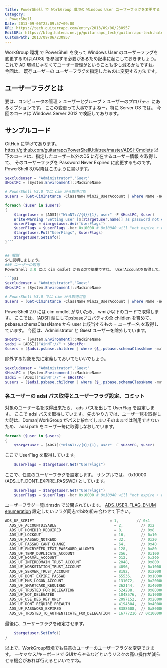 ```yaml
---
Title: PowerShell で WorkGroup 環境の Windows User ユーザーフラグを変更する
Category:
- PowerShell
Date: 2013-09-06T23:09:57+09:00
URL: https://tech.guitarrapc.com/entry/2013/09/06/230957
EditURL: https://blog.hatena.ne.jp/guitarrapc_tech/guitarrapc-tech.hatenablog.com/atom/entry/11696248318757675963
CustomPath: 2013/09/06/230957
---
```


WorkGroup 環境 で PowerShell を使って Windows User のユーザーフラグを変更するのは[ADSI] を参照する必要があるため記事に起こしておきましょう。 これで AD 環境じゃなくてユーザー管理がということも少し減るかもですね。 今回は、 既存ユーザーの ユーザーフラグを指定したものに変更する方法です。
<!-- more -->

## ユーザーフラグとは
要は、コンピュータの管理 &gt; ユーザーとグループ &gt; ユーザーのプロパティ にあるオプションです。 ここの変更って大事ですよねー。特に Server OS では。 今回のコードは Windows Server 2012 で検証してあります。
## サンプルコード
GitHub に挙げてあります。
https://github.com/guitarrapc/PowerShellUtil/tree/master/ADSI-Cmdlets
以下のコードは、指定したユーザー以外のOS に存在するユーザー情報 を取得して、 そのユーザーフラグを Password Never Expired に変更するものです。 PowerShell 3,0以降はこのように書けます。

```ps1
$excludeuser = "Administrator","Guest"
$HostPC = [System.Environment]::MachineName

# PowerShell V3.0 では cim から取得可能
$users = (Get-CimInstance -ClassName Win32_UserAccount | where Name -notin $excludeuser).Name

foreach ($user in $users)
{
    $targetuser = [ADSI]("WinNT://{0}/{1}, user" -F $HostPC, $user)
    Write-Warning "Setting user [$($targetuser.name)] as password not expire."
    $userFlags = $targetuser.Get("UserFlags")
    $userFlags = $userFlags -bor 0x10000 # 0x10040 will "not expire + not change password"
    $targetuser.Put("UserFlags", $userFlags)
    $targetuser.SetInfo()
}```


## 解説
少し説明しましょう。
### ユーザーの取得
PowerShell 3.0 には cim cmdlet があるので簡単ですね。 UserAccountを取得して、絞っただけです。

```ps1
$excludeuser = "Administrator","Guest"
$HostPC = [System.Environment]::MachineName

# PowerShell V3.0 では cim から取得可能
$users = (Get-CimInstance -ClassName Win32_UserAccount | where Name -notin $excludeuser).Name
```

PowerShell 2.0 には cim cmdlet がないため、 wmiか以下のコードで取得します。 ここでは、[ADSI] 型にしてpsbaseプロパティの全 childlen を嘗めて、 psbase.schemaClassName から user に該当するもの = ユーザー名 を取得しています。 今回は、Administrator と Guest ユーザーを除外しています。

```ps1
$HostPC = [System.Environment]::MachineName
$adsi = [ADSI]("WinNT://" + $HostPc)
$users = ($adsi.psbase.children | where {$_.psbase.schemaClassName -match "user"} | where Name -notin "Administrator","Guest").Name
```

除外する対象を先に定義しておいてもいいでしょう。

```ps1
$excludeuser = "Administrator","Guest"
$HostPC = [System.Environment]::MachineName
$adsi = [ADSI]("WinNT://" + $HostPc)
$users = ($adsi.psbase.children | where {$_.psbase.schemaClassName -match "user"} | where Name -notin $excludeuser).Name
```

### 各ユーザーの adsi パス取得とユーザーフラグ設定、コミット
対象のユーザー名を取得出来たら、 adsi パスを出して UserFlag を設定します。 ここで adsi パスを取得しています。 先のやり方では、ユーザ一覧を取得した時は、Doman|WorkGroup がパスに紛れてしまいそのままでは利用できないため、 adsi path をユーザー毎に取得しなおしています。

```ps1
foreach ($user in $users)
{
    $targetuser = [ADSI]("WinNT://{0}/{1}, user" -F $HostPC, $user)
```

ここで UserFlag を取得しています。

```ps1
    $userFlags = $targetuser.Get("UserFlags")
```

ここで、任意のユーザーフラグを設定します。 サンプルでは、 0x10000 (ADS_UF_DONT_EXPIRE_PASSWD) としています。

```ps1
    $userFlags = $targetuser.Get("UserFlags")
    $userFlags = $userFlags -bor 0x10000 # 0x10040 will "not expire + not change password"
```

ユーザーフラグ一覧はmsdn で公開されています。
<a href="http://msdn.microsoft.com/en-us/library/windows/desktop/aa772300(v=vs.85).aspx">ADS_USER_FLAG_ENUM enumeration</a>
設定したいフラグ同志でbitを組み合わせて下さい。

```ps1
ADS_UF_SCRIPT                                  = 1,        // 0x1
  ADS_UF_ACCOUNTDISABLE                          = 2,        // 0x2
  ADS_UF_HOMEDIR_REQUIRED                        = 8,        // 0x8
  ADS_UF_LOCKOUT                                 = 16,       // 0x10
  ADS_UF_PASSWD_NOTREQD                          = 32,       // 0x20
  ADS_UF_PASSWD_CANT_CHANGE                      = 64,       // 0x40
  ADS_UF_ENCRYPTED_TEXT_PASSWORD_ALLOWED         = 128,      // 0x80
  ADS_UF_TEMP_DUPLICATE_ACCOUNT                  = 256,      // 0x100
  ADS_UF_NORMAL_ACCOUNT                          = 512,      // 0x200
  ADS_UF_INTERDOMAIN_TRUST_ACCOUNT               = 2048,     // 0x800
  ADS_UF_WORKSTATION_TRUST_ACCOUNT               = 4096,     // 0x1000
  ADS_UF_SERVER_TRUST_ACCOUNT                    = 8192,     // 0x2000
  ADS_UF_DONT_EXPIRE_PASSWD                      = 65536,    // 0x10000
  ADS_UF_MNS_LOGON_ACCOUNT                       = 131072,   // 0x20000
  ADS_UF_SMARTCARD_REQUIRED                      = 262144,   // 0x40000
  ADS_UF_TRUSTED_FOR_DELEGATION                  = 524288,   // 0x80000
  ADS_UF_NOT_DELEGATED                           = 1048576,  // 0x100000
  ADS_UF_USE_DES_KEY_ONLY                        = 2097152,  // 0x200000
  ADS_UF_DONT_REQUIRE_PREAUTH                    = 4194304,  // 0x400000
  ADS_UF_PASSWORD_EXPIRED                        = 8388608,  // 0x800000
  ADS_UF_TRUSTED_TO_AUTHENTICATE_FOR_DELEGATION  = 16777216 // 0x1000000
```

最後に、ユーザーフラグを確定させます。

```ps1
    $targetuser.SetInfo()
}
```

以上で、WorkGroup環境でも任意のユーザーのユーザーフラグを変更できます。 一々マウス/キーボードで GUIからやるなどというリスクの高い操作が減らせる機会があれば行えるといいですね。
